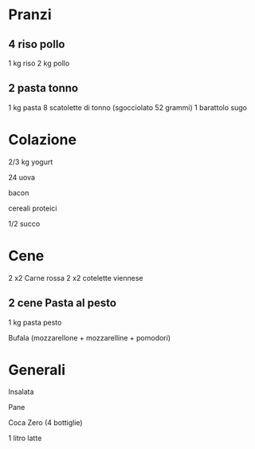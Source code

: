 # Pranzi

## 4 riso pollo

1 kg riso
2 kg pollo
## 2 pasta tonno

1 kg pasta
8 scatolette di tonno (sgocciolato 52 grammi)
1 barattolo sugo

# Colazione

2/3 kg yogurt

24 uova

bacon

cereali proteici

1/2 succo

# Cene
2 x2 Carne rossa
2 x2 cotelette viennese
## 2 cene Pasta al pesto
1 kg pasta
pesto

Bufala (mozzarellone + mozzarelline + pomodori)

# Generali

Insalata

Pane

Coca Zero (4 bottiglie)

1 litro latte